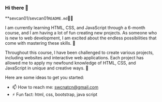 ### Hi there 👋


**sevcan01/sevcan01`README.md`😶‍🌫️

I am currently learning HTML, CSS, and JavaScript through a 6-month course, and I am having a lot of fun creating new projects. As someone who is new to web development, I am excited about the endless possibilities that come with mastering these skills. :star_struck:

Throughout this course, I have been challenged to create various projects, including websites and interactive web applications. Each project has allowed me to apply my newfound knowledge of HTML, CSS, and JavaScript in unique and creative ways. :100:

Here are some ideas to get you started:


- 📫 How to reach me: swcnatcn@gmail.com
- ⚡ Fun fact: html, css, bootstrap, java script


